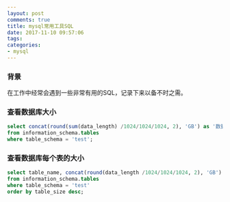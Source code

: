 ```yaml
---
layout: post
comments: true
title: mysql常用工具SQL
date: 2017-11-10 09:57:06
tags:
categories:
- mysql
---
```


### 背景

在工作中经常会遇到一些非常有用的SQL，记录下来以备不时之需。


### 查看数据库大小

```sql
select concat(round(sum(data_length) /1024/1024/1024, 2), 'GB') as '数据大小', concat(round(sum(index_length) /1024/1024/1024, 2), 'GB') as '索引大小' 
from information_schema.tables 
where table_schema = 'test';
```

### 查看数据库每个表的大小

```sql
select table_name, concat(round(data_length /1024/1024/1024, 2), 'GB') as 'table_size', concat(round(index_length /1024/1024/1024, 2), 'GB') as 'index_size' 
from information_schema.tables 
where table_schema = 'test'
order by table_size desc;
```




